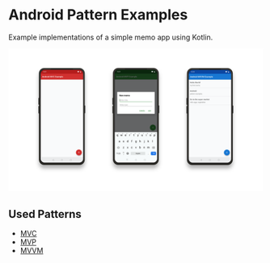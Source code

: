 # Android Pattern Examples

Example implementations of a simple memo app using Kotlin.

![image](image.png)

## Used Patterns

* [MVC](https://github.com/rulyox/android-mvc-example)
* [MVP](https://github.com/rulyox/android-mvp-example)
* [MVVM](https://github.com/rulyox/android-mvvm-example)
